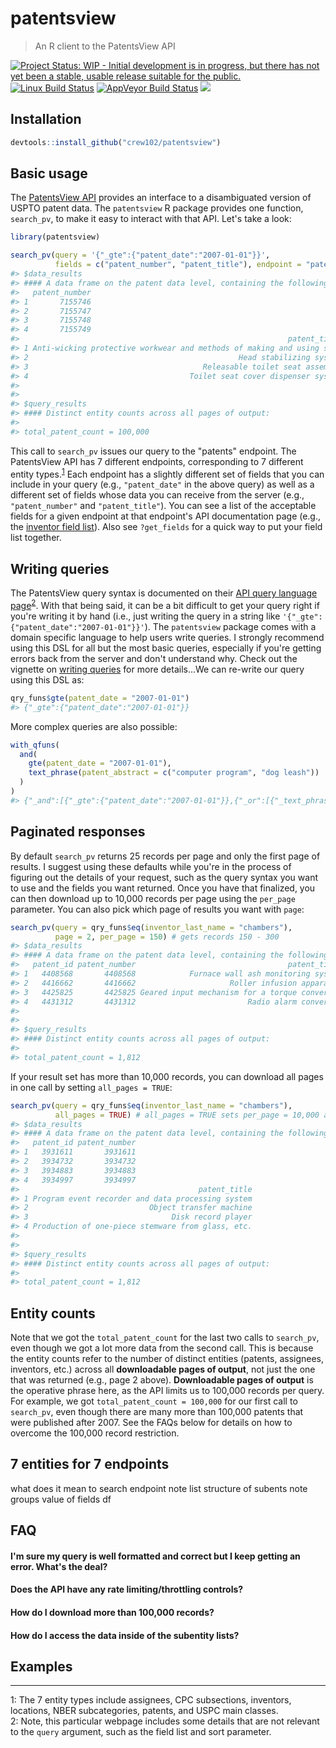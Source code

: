 patentsview
===========

> An R client to the PatentsView API

[![Project Status: WIP - Initial development is in progress, but there has not yet been a stable, usable release suitable for the public.](http://www.repostatus.org/badges/latest/wip.svg)](http://www.repostatus.org/#wip) [![Linux Build Status](https://travis-ci.org/crew102/patentsview.svg?branch=master)](https://travis-ci.org/crew102/patentsview) [![AppVeyor Build Status](https://ci.appveyor.com/api/projects/status/github/crew102/patentsview?branch=master&svg=true)](https://ci.appveyor.com/project/crew102/patentsview) [![](http://www.r-pkg.org/badges/version/patentsview)](http://www.r-pkg.org/pkg/patentsview)

Installation
------------

``` r
devtools::install_github("crew102/patentsview")
```

Basic usage
-----------

The [PatentsView API](http://www.patentsview.org/api/doc.html) provides an interface to a disambiguated version of USPTO patent data. The `patentsview` R package provides one function, `search_pv`, to make it easy to interact with that API. Let's take a look:

``` r
library(patentsview)

search_pv(query = '{"_gte":{"patent_date":"2007-01-01"}}',
          fields = c("patent_number", "patent_title"), endpoint = "patents")
#> $data_results
#> #### A data frame on the patent data level, containing the following columns: patent_number (character), patent_title (character)
#>   patent_number
#> 1       7155746
#> 2       7155747
#> 3       7155748
#> 4       7155749
#>                                                            patent_title
#> 1 Anti-wicking protective workwear and methods of making and using same
#> 2                                               Head stabilizing system
#> 3                                       Releasable toilet seat assembly
#> 4                                    Toilet seat cover dispenser system
#> 
#> 
#> $query_results
#> #### Distinct entity counts across all pages of output:
#> 
#> total_patent_count = 100,000
```

This call to `search_pv` issues our query to the "patents" endpoint. The PatentsView API has 7 different endpoints, corresponding to 7 different entity types.<sup>[1](#enttypes)</sup> Each endpoint has a slightly different set of fields that you can include in your query (e.g., `"patent_date"` in the above query) as well as a different set of fields whose data you can receive from the server (e.g., `"patent_number"` and `"patent_title"`). You can see a list of the acceptable fields for a given endpoint at that endpoint's API documentation page (e.g., the [inventor field list](http://www.patentsview.org/api/inventor.html#field_list)). Also see `?get_fields` for a quick way to put your field list together.

Writing queries
---------------

The PatentsView query syntax is documented on their [API query language page](http://www.patentsview.org/api/query-language.html#query_string_format)<sup>[2](#qrylink)</sup>. With that being said, it can be a bit difficult to get your query right if you're writing it by hand (i.e., just writing the query in a string like `'{"_gte":{"patent_date":"2007-01-01"}}'`). The `patentsview` package comes with a domain specific language to help users write queries. I strongly recommend using this DSL for all but the most basic queries, especially if you're getting errors back from the server and don't understand why. Check out the vignette on [writing queries](vignettes/writing-queries.Rmd) for more details...We can re-write our query using this DSL as:

``` r
qry_funs$gte(patent_date = "2007-01-01")
#> {"_gte":{"patent_date":"2007-01-01"}}
```

More complex queries are also possible:

``` r
with_qfuns(
  and(
    gte(patent_date = "2007-01-01"),
    text_phrase(patent_abstract = c("computer program", "dog leash"))
  )
)
#> {"_and":[{"_gte":{"patent_date":"2007-01-01"}},{"_or":[{"_text_phrase":{"patent_abstract":"computer program"}},{"_text_phrase":{"patent_abstract":"dog leash"}}]}]}
```

Paginated responses
-------------------

By default `search_pv` returns 25 records per page and only the first page of results. I suggest using these defaults while you're in the process of figuring out the details of your request, such as the query syntax you want to use and the fields you want returned. Once you have that finalized, you can then download up to 10,000 records per page using the `per_page` parameter. You can also pick which page of results you want with `page`:

``` r
search_pv(query = qry_funs$eq(inventor_last_name = "chambers"),
          page = 2, per_page = 150) # gets records 150 - 300
#> $data_results
#> #### A data frame on the patent data level, containing the following columns: patent_id (character), patent_number (character), patent_title (character)
#>   patent_id patent_number                                  patent_title
#> 1   4408568       4408568            Furnace wall ash monitoring system
#> 2   4416662       4416662                     Roller infusion apparatus
#> 3   4425825       4425825 Geared input mechanism for a torque converter
#> 4   4431312       4431312                         Radio alarm converter
#> 
#> 
#> $query_results
#> #### Distinct entity counts across all pages of output:
#> 
#> total_patent_count = 1,812
```

If your result set has more than 10,000 records, you can download all pages in one call by setting `all_pages = TRUE`:

``` r
search_pv(query = qry_funs$eq(inventor_last_name = "chambers"),
          all_pages = TRUE) # all_pages = TRUE sets per_page = 10,000 and downloads all pages of output
#> $data_results
#> #### A data frame on the patent data level, containing the following columns: patent_id (character), patent_number (character), patent_title (character)
#>   patent_id patent_number
#> 1   3931611       3931611
#> 2   3934732       3934732
#> 3   3934883       3934883
#> 4   3934997       3934997
#>                                        patent_title
#> 1 Program event recorder and data processing system
#> 2                           Object transfer machine
#> 3                                Disk record player
#> 4 Production of one-piece stemware from glass, etc.
#> 
#> 
#> $query_results
#> #### Distinct entity counts across all pages of output:
#> 
#> total_patent_count = 1,812
```

Entity counts
-------------

Note that we got the `total_patent_count` for the last two calls to `search_pv`, even though we got a lot more data from the second call. This is because the entity counts refer to the number of distinct entities (patents, assignees, inventors, etc.) across all **downloadable pages of output**, not just the one that was returned (e.g., page 2 above). **Downloadable pages of output** is the operative phrase here, as the API limits us to 100,000 records per query. For example, we got `total_patent_count = 100,000` for our first call to `search_pv`, even though there are many more than 100,000 patents that were published after 2007. See the FAQs below for details on how to overcome the 100,000 record restriction.

7 entities for 7 endpoints
--------------------------

what does it mean to search endpoint note list structure of subents note groups value of fields df

FAQ
---

#### I'm sure my query is well formatted and correct but I keep getting an error. What's the deal?

#### Does the API have any rate limiting/throttling controls?

#### How do I download more than 100,000 records?

#### How do I access the data inside of the subentity lists?

Examples
--------

------------------------------------------------------------------------

<a name="enttypes">1</a>: The 7 entity types include assignees, CPC subsections, inventors, locations, NBER subcategories, patents, and USPC main classes. <br> <a name="qrylink">2</a>: Note, this particular webpage includes some details that are not relevant to the `query` argument, such as the field list and sort parameter.
